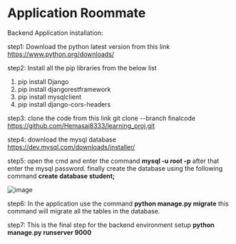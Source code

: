 # Application Roommate

Backend Application installation:

step1: Download the python latest version from this link https://www.python.org/downloads/

step2: Install all the pip libraries from the below list 
  1. pip install Django
  2. pip install djangorestframework
  3. pip install mysqlclient
  4. pip install django-cors-headers

step3: clone the code from this link 
    git clone --branch finalcode https://github.com/Hemasai8333/learning_proj.git

step4: download the mysql database https://dev.mysql.com/downloads/installer/

step5: open the cmd and enter the command **mysql -u root -p** after that enter the mysql password. finally create the database using the following command **create database student;**

![image](https://github.com/Hemasai8333/learning_proj/assets/115783953/c90f2d99-b1a5-4467-9ebf-c4da6288456c)

step6: In the application use the command **python manage.py migrate** this command will migrate all the tables in the database.

step7: This is the final step for the backend environment setup **python manage.py runserver 9000**

